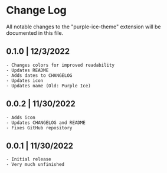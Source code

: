 # Change Log

All notable changes to the "purple-ice-theme" extension will be documented in this file.

## 0.1.0 | 12/3/2022
    - Changes colors for improved readability
    - Updates README
    - Adds dates to CHANGELOG
    - Updates icon
    - Updates name (Old: Purple Ice)

## 0.0.2 | 11/30/2022
    - Adds icon
    - Updates CHANGELOG and README
    - Fixes GitHub repository 

## 0.0.1 | 11/30/2022
    - Initial release
    - Very much unfinished
